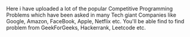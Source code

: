 Here i have uploaded a lot of the popular Competitive Programming Problems which have been asked in many Tech giant Companies like Google, Amazon, FaceBook, Apple, Netflix etc. You'll be able find to find problem from GeekForGeeks, Hackerrank, Leetcode etc.
